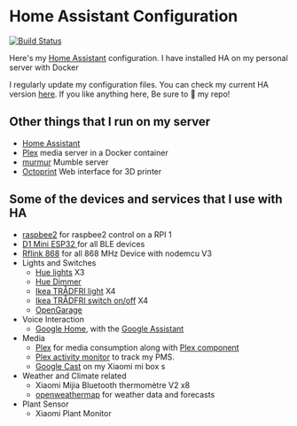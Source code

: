 # Home Assistant Configuration

[![Build Status](https://travis-ci.org/Pirionfr/Home-AssistantConfig.svg?branch=master)](https://travis-ci.org/Pirionfr/Home-AssistantConfig)

Here's my [Home Assistant](https://home-assistant.io/) configuration. I have installed HA on my personal server with Docker

I regularly update my configuration files. You can check my current HA version [here](.HA_VERSION). If you like anything here, Be sure to :star2: my repo!

## Other things that I run on my server

* [Home Assistant](https://home-assistant.io)
* [Plex](https://www.plex.tv) media server in a Docker container
* [murmur](https://wiki.mumble.info) Mumble server
* [Octoprint](https://octoprint.org) Web interface for 3D printer


## Some of the devices and services that I use with HA
  * [raspbee2](https://phoscon.de/en/raspbee2) for raspbee2 control on a RPI 1
  * [D1 Mini ESP32 ](https://www.amazon.fr/ESP-32S-Bluetooth-Esp8266-CP2102-Module/dp/B07NW8S1ZR) for all BLE devices
  * [Rflink 868](https://www.nodo-shop.nl/nl/rflink-gateway/168-rflink-868-arduino-antenne-usb-kabel.html) for all 868 MHz Device with nodemcu V3
  * Lights and Switches
    * [Hue lights](https://www2.meethue.com/fr-fr/p/hue-white-pack-de-1-e27/8718696785317) X3
    * [Hue Dimmer](https://www2.meethue.com/fr-fr/p/hue-variateur/8718696743157)
    * [Ikea TRÅDFRI light](https://www.ikea.com/fr/fr/p/tradfri-ampoule-led-e27-806-lumen-sans-fil-a-variateur-dintensite-blanc-chaud-blanc-chaud-globe-opalin-90408797/) X4
    * [Ikea TRÅDFRI switch on/off](https://www.ikea.com/fr/fr/p/tradfri-variateur-dintensite-sans-fil-blanc-70408595/) X4
    * [OpenGarage](https://opengarage.io)
  * Voice Interaction    
    * [Google Home](https://store.google.com/product/google_home), with the [Google Assistant](https://home-assistant.io/components/google_assistant/)
  * Media
    * [Plex](https://www.plex.tv/) for media consumption along with [Plex component](https://home-assistant.io/components/media_player.plex/)
    * [Plex activity monitor](https://home-assistant.io/components/sensor.plex/) to track my PMS.
    * [Google Cast](https://home-assistant.io/components/media_player.cast/) on my Xiaomi mi box s
  * Weather and Climate related
    * Xiaomi Mijia Bluetooth thermomètre V2 x8
    * [openweathermap](https://www.home-assistant.io/integrations/openweathermap/) for weather data and forecasts
  * Plant Sensor
    * Xiaomi Plant Monitor
